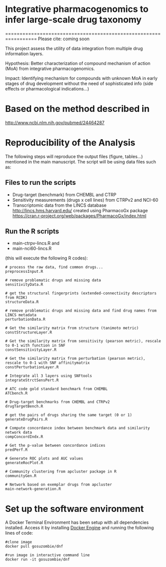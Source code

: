 # Integrative pharmacogenomics to infer large-scale drug taxonomy 
=================================================================
Please cite: coming soon

This project assess the utility of data integration from multiple drug information layers.

Hypothesis: Better characterization of compound mechanism of action (MoA) from integrative pharmacogenomics.

Impact: Identifying mechanism for compounds with unknown MoA in early stages of drug development without the need 
of sophisticated info (side effects or pharmacological indications...) 

# Based on the method described in 
http://www.ncbi.nlm.nih.gov/pubmed/24464287


# Reproducibility of the Analysis 

The following steps will reproduce the output files (figure, tables...) mentioned in the main manuscript.
The script will be using data files such as:

## Files to run the scripts 

- Drug-target (benchmark) from CHEMBL and CTRP
- Sensitivity measurements (drugs x cell lines) from CTRPv2 and NCI-60
- Transcriptomic data from the LINCS database http://lincs.hms.harvard.edu/ created using PharmacoGx package https://cran.r-project.org/web/packages/PharmacoGx/index.html

## Run the R scripts 

* main-ctrpv-lincs.R and 
* main-nci60-lincs.R

(this will execute the following R codes):

```
# process the raw data, find common drugs...
preprocessInput.R 	

# remove problematic drugs and missing data
sensitivityData.R 	

# get the structural fingerprints (extended-connectivity descriptors from RCDK)
structureData.R 

# remove problematic drugs and missing data and find drug names from LINCS metadata
perturbationData.R 	

# Get the similarity matrix from structure (tanimoto metric)
constStructureLayer.R 	

# Get the similarity matrix from sensitivity (pearson metric), rescale to 0-1 with function in SNF
constSensitivityLayer.R	

# Get the similarity matrix from perturbation (pearson metric), rescale to 0-1 with SNF affinitymatrix
constPerturbationLayer.R

# Integrate all 3 layers using SNFtools
integrateStrctSensPert.R	

# ATC code gold standard benchmark from CHEMBL
ATCbench.R	

# Drug-target benchmarks from CHEMBL and CTRPv2
drugTargetBench.R	

# get the pairs of drugs sharing the same target (0 or 1)
generateDrugPairs.R	

# Compute concordance index between benchmark data and similarity network data
compConcordIndx.R	

# Get the p-value between concordance indices
predPerf.R	

# Generate ROC plots and AUC values
generateRocPlot.R	

# Community clustering from apcluster package in R
communityGen.R

# Network based on exemplar drugs from apcluster
main-network-generation.R	

```

# Set up the software environment

A Docker Terminal Environment has been setup with all dependencies installed. Access it by installing [Docker Engine](https://www.docker.com/community-edition) and running the following lines of code:

```
#clone image
docker pull gosuzombie/dnf

#run image in interactive command line 
docker run -it gosuzombie/dnf
```
